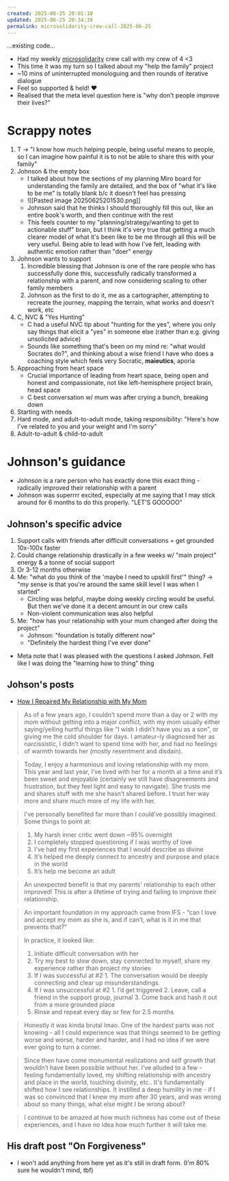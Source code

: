 ```yaml
---
created: 2025-06-25 20:01:10
updated: 2025-06-25 20:34:34
permalink: microsolidarity-crew-call-2025-06-25
---
```


...existing code...
- Had my weekly [microsolidarity](https://www.microsolidarity.cc/) crew call with my crew of 4 <3  
- This time it was my turn so I talked about my "help the family" project
- ~10 mins of uninterrupted monologuing and then rounds of iterative dialogue
- Feel so supported & held! ❤️
- Realised that the meta level question here is "why don't people improve their lives?"
# Scrappy notes
1. T → "I know how much helping people, being useful means to people, so I can imagine how painful it is to not be able to share this with your family"
2. Johnson & the empty box
	- I talked about how the sections of my planning Miro board for understanding the family are detailed, and the box of "what it's like to be me" is totally blank b/c it doesn't feel has pressing
	- ![[Pasted image 20250625201530.png]]
	- Johnson said that he thinks I should thoroughly fill this out, like an entire book's worth, and then continue with the rest
	- This feels counter to my "planning/strategy/wanting to get to actionable stuff" brain, but I think it's very true that getting a much clearer model of what it's been like to be me through all this will be very useful. Being able to lead with how I've felt, leading with authentic emotion rather than "doer" energy
3. Johnson wants to support
	1. Incredible blessing that Johnson is one of the rare people who has successfully done this, successfully radically transformed a relationship with a parent, and now considering scaling to other family members
	2. Johnson as the first to do it, me as a cartographer, attempting to recreate the journey, mapping the terrain, what works and doesn't work, etc
4. C, NVC & "Yes Hunting"
	- C had a useful NVC tip about "hunting for the yes", where you only say things that elicit a "yes" in someone else (rather than e.g. giving unsolicited advice)
	- Sounds like something that's been on my mind re: "what would Socrates do?", and thinking about a wise friend I have who does a coaching style which feels very Socratic, **maieutics**, aporia
5. Approaching from heart space
	- Crucial importance of leading from heart space, being open and honest and compassionate, not like left-hemisphere project brain, head space
	- C best conversation w/ mum was after crying a bunch, breaking down
6. Starting with needs
7. Hard mode, and adult-to-adult mode, taking responsibility: "Here's how I've related to you and your weight and I'm sorry"
8. Adult-to-adult & child-to-adult
# Johnson's guidance
- Johnson is a rare person who has exactly done this exact thing - radically improved their relationship with a parent
- Johnson was superrrr excited, especially at me saying that I may stick around for 6 months to do this properly. "LET'S GOOOOO"
## Johnson's specific advice
1. Support calls with friends after difficult conversations = get grounded 10x-100x faster
2. Could change relationship drastically in a few weeks w/ "main project" energy & a tonne of social support
3. Or 3-12 months otherwise
4. Me: "what do you think of the 'maybe I need to upskill first'" thing? → "my sense is that you're around the same skill level I was when I started"
	- Circling was helpful, maybe doing weekly circling would be useful. But then we've done it a decent amount in our crew calls
	- Non-violent communication was also helpful
5. Me: "how has your relationship with your mum changed after doing the project"
	- Johnson: "foundation is totally different now"
	- "Definitely the hardest thing I've ever done"

- Meta note that I was pleased with the questions I asked Johnson. Felt like I was doing the "learning how to thing" thing
## Johson's posts
- [How I Repaired My Relationship with My Mom](https://johnsonhs.substack.com/p/how-i-repaired-my-relationship-with)

> As of a few years ago, I couldn’t spend more than a day or 2 with my mom without getting into a major conflict, with my mom usually either saying/yelling hurtful things like “I wish I didn’t have you as a son”, or giving me the cold shoulder for days. I amateur-ly diagnosed her as narcissistic, I didn’t want to spend time with her, and had no feelings of warmth towards her (mostly resentment and disdain).

> Today, I enjoy a harmonious and loving relationship with my mom. This year and last year, I’ve lived with her for a month at a time and it’s been sweet and enjoyable (certainly we still have disagreements and frustration, but they feel light and easy to navigate). She trusts me and shares stuff with me she hasn’t shared before. I trust her way more and share much more of my life with her.

> I’ve personally benefited far more than I could’ve possibly imagined. Some things to point at:

> 1. My harsh inner critic went down ~95% overnight
> 2. I completely stopped questioning if I was worthy of love
> 3. I’ve had my first experiences that I would describe as divine
> 4. It’s helped me deeply connect to ancestry and purpose and place in the world
> 5. It’s help me become an adult

> An unexpected benefit is that my parents' relationship to each other improved! This is after a lifetime of trying and failing to improve their relationship.

> An important foundation in my approach came from IFS - “can I love and accept my mom as she is, and if can’t, what is it in me that prevents that?”

> In practice, it looked like:
> 1. Initiate difficult conversation with her
> 2. Try my best to slow down, stay connected to myself, share my experience rather than project my stories
> 3. If I was successful at #2
	1. The conversation would be deeply connecting and clear up misunderstandings.
> 4. If I was unsuccessful at #2
	1. I’d get triggered
	2. Leave, call a friend in the support group, journal
	3. Come back and hash it out from a more grounded place
> 5. Rinse and repeat every day or few for 2.5 months

> Honestly it was kinda brutal lmao. One of the hardest parts was not knowing - all I could experience was that things seemed to be getting worse and worse, harder and harder, and I had no idea if we were ever going to turn a corner.

> Since then have come monumental realizations and self growth that wouldn’t have been possible without her. I’ve alluded to a few - feeling fundamentally loved, my shifting relationship with ancestry and place in the world, touching divinity, etc.. It's fundamentally shifted how I see relationships. It instilled a deep humility in me - if I was so convinced that I knew my mom after 30 years, and was wrong about so many things, what else might I be wrong about?

> I continue to be amazed at how much richness has come out of these experiences, and I have no idea how much further it will take me.

## His draft post "On Forgiveness"
- I won't add anything from here yet as it's still in draft form. (I'm 80% sure he wouldn't mind, tbf)